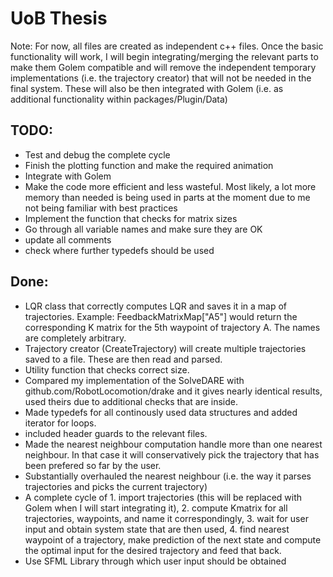 # UoB Thesis 

Note: For now, all files are created as independent c++ files. Once the basic functionality will work, I will begin integrating/merging the relevant parts to make them Golem compatible and will remove the independent temporary implementations (i.e. the trajectory creator) that will not be needed in the final system. These will also be then integrated with Golem (i.e. as additional functionality within packages/Plugin/Data)

## TODO:
- Test and debug the complete cycle
- Finish the plotting function and make the required animation
- Integrate with Golem 
- Make the code more efficient and less wasteful. Most likely, a lot more memory than needed is being used in parts at the moment due to me not being familiar with best practices 
- Implement the function that checks for matrix sizes 
- Go through all variable names and make sure they are OK
- update all comments
- check where further typedefs should be used

## Done:
- LQR class that correctly computes LQR and saves it in a map of trajectories. Example:
FeedbackMatrixMap["A5"] would return the corresponding K matrix for the 5th waypoint of trajectory A. The names are completely arbitrary. 
- Trajectory creator (CreateTrajectory) will create multiple trajectories saved to a file. These are then read and parsed. 
- Utility function that checks correct size.
- Compared my implementation of the SolveDARE with github.com/RobotLocomotion/drake and it gives nearly identical results, used theirs due to additional checks that are inside. 
- Made typedefs for all continously used data structures and added iterator for loops.
- included header guards to the relevant files.
- Made the nearest neighbour computation handle more than one nearest neighbour. In that case it will conservatively pick the     trajectory that has been prefered so far by the user.
- Substantially overhauled the nearest neighbour (i.e. the way it parses trajectories and picks the current trajectory) 
- A complete cycle of 1. import trajectories (this will be replaced with Golem when I will start integrating it), 2. compute Kmatrix for all trajectories, waypoints, and name it correspondingly, 3. wait for user input and obtain system state that are then used, 4. find nearest waypoint of a trajectory, make prediction of the next state and compute the optimal input for the desired trajectory and feed that back. 
- Use SFML Library through which user input should be obtained
